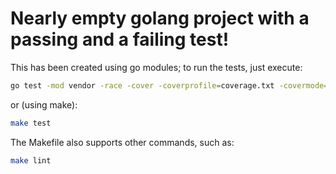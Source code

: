 Nearly empty golang project with a passing and a failing test!
===

This has been created using go modules; to run the tests, just execute:

```bash
go test -mod vendor -race -cover -coverprofile=coverage.txt -covermode=atomic ./...
```

or (using make):

```bash
make test
```

The Makefile also supports other commands, such as:

```bash
make lint
```
